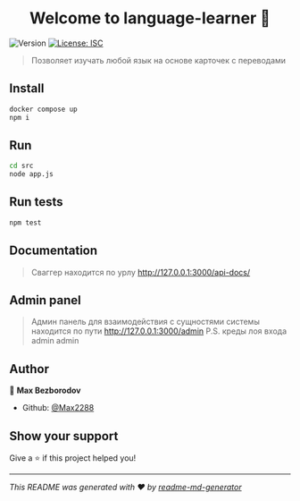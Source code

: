 <h1 align="center">Welcome to language-learner 👋</h1>
<p>
  <img alt="Version" src="https://img.shields.io/badge/version-1.0.0-blue.svg?cacheSeconds=2592000" />
  <a href="#" target="_blank">
    <img alt="License: ISC" src="https://img.shields.io/badge/License-ISC-yellow.svg" />
  </a>
</p>

> Позволяет изучать любой язык на основе карточек с переводами

## Install

```sh
docker compose up
npm i
```

## Run
```sh
cd src
node app.js
```

## Run tests

```sh
npm test
```

## Documentation
> Сваггер находится по урлу http://127.0.0.1:3000/api-docs/


## Admin panel
> Админ панель для взаимодействия с сущностями системы находится по пути http://127.0.0.1:3000/admin P.S. креды лоя входа admin admin

## Author

👤 **Max Bezborodov**

* Github: [@Max2288](https://github.com/Max2288)

## Show your support

Give a ⭐️ if this project helped you!

***
_This README was generated with ❤️ by [readme-md-generator](https://github.com/kefranabg/readme-md-generator)_